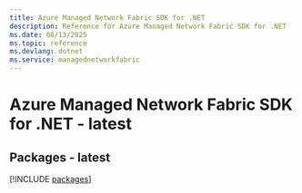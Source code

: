 ```yaml
---
title: Azure Managed Network Fabric SDK for .NET
description: Reference for Azure Managed Network Fabric SDK for .NET
ms.date: 08/13/2025
ms.topic: reference
ms.devlang: dotnet
ms.service: managednetworkfabric
---
```

# Azure Managed Network Fabric SDK for .NET - latest
## Packages - latest
[!INCLUDE [packages](managed-network-fabric-index.md)]